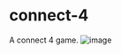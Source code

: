 # connect-4
A connect 4 game.
![image](https://github.com/user-attachments/assets/048ba833-23e9-4a24-aae8-10ba108a0982)
